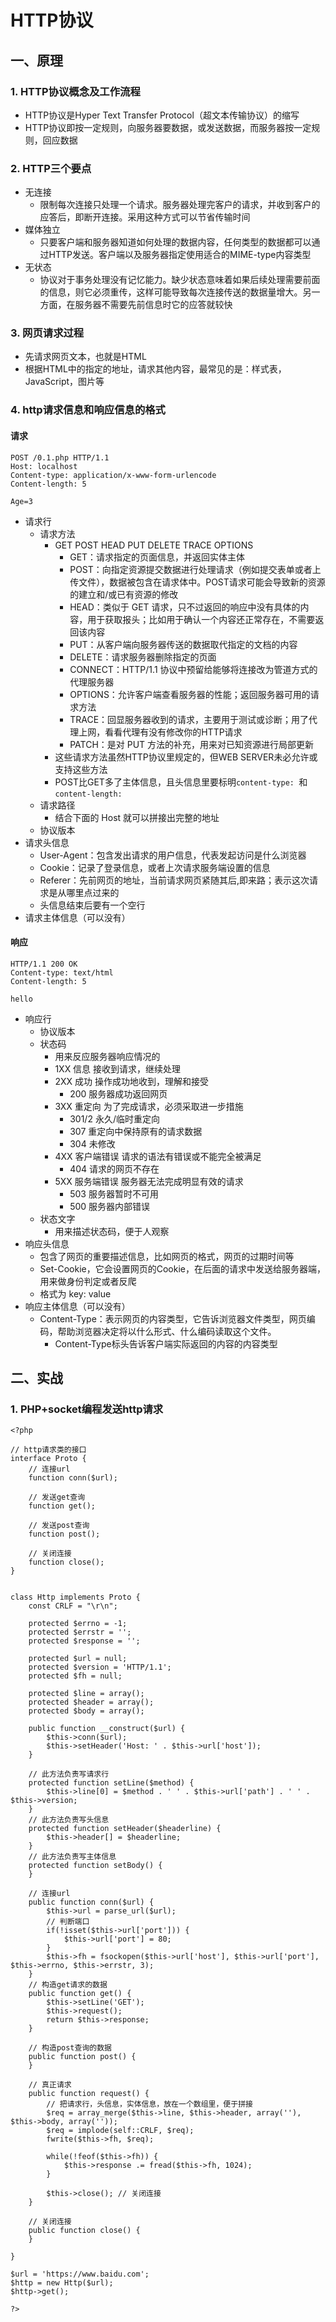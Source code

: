 # HTTP协议
## 一、原理
### 1. HTTP协议概念及工作流程
+ HTTP协议是Hyper Text Transfer Protocol（超文本传输协议）的缩写
+ HTTP协议即按一定规则，向服务器要数据，或发送数据，而服务器按一定规则，回应数据
### 2. HTTP三个要点
+ 无连接
  - 限制每次连接只处理一个请求。服务器处理完客户的请求，并收到客户的应答后，即断开连接。采用这种方式可以节省传输时间
+ 媒体独立
  - 只要客户端和服务器知道如何处理的数据内容，任何类型的数据都可以通过HTTP发送。客户端以及服务器指定使用适合的MIME-type内容类型
+ 无状态
  - 协议对于事务处理没有记忆能力。缺少状态意味着如果后续处理需要前面的信息，则它必须重传，这样可能导致每次连接传送的数据量增大。另一方面，在服务器不需要先前信息时它的应答就较快
### 3. 网页请求过程
+ 先请求网页文本，也就是HTML
+ 根据HTML中的指定的地址，请求其他内容，最常见的是：样式表，JavaScript，图片等
### 4. http请求信息和响应信息的格式
#### 请求
```
POST /0.1.php HTTP/1.1
Host: localhost
Content-type: application/x-www-form-urlencode
Content-length: 5
  
Age=3
```
+ 请求行
  - 请求方法
    * GET POST HEAD PUT DELETE TRACE OPTIONS
      * GET：请求指定的页面信息，并返回实体主体
      * POST：向指定资源提交数据进行处理请求（例如提交表单或者上传文件），数据被包含在请求体中。POST请求可能会导致新的资源的建立和/或已有资源的修改
      * HEAD：类似于 GET 请求，只不过返回的响应中没有具体的内容，用于获取报头；比如用于确认一个内容还正常存在，不需要返回该内容
      * PUT：从客户端向服务器传送的数据取代指定的文档的内容
      * DELETE：请求服务器删除指定的页面
      * CONNECT：HTTP/1.1 协议中预留给能够将连接改为管道方式的代理服务器
      * OPTIONS：允许客户端查看服务器的性能；返回服务器可用的请求方法
      * TRACE：回显服务器收到的请求，主要用于测试或诊断；用了代理上网，看看代理有没有修改你的HTTP请求
      * PATCH：是对 PUT 方法的补充，用来对已知资源进行局部更新
    * 这些请求方法虽然HTTP协议里规定的，但WEB SERVER未必允许或支持这些方法
    * POST比GET多了主体信息，且头信息里要标明`content-type: `和`content-length: `
  - 请求路径
    * 结合下面的 Host 就可以拼接出完整的地址
  - 协议版本
+ 请求头信息
  * User-Agent：包含发出请求的用户信息，代表发起访问是什么浏览器
  * Cookie：记录了登录信息，或者上次请求服务端设置的信息
  * Referer：先前网页的地址，当前请求网页紧随其后,即来路；表示这次请求是从哪里点过来的
  * 头信息结束后要有一个空行
+ 请求主体信息（可以没有）

#### 响应
```
HTTP/1.1 200 OK
Content-type: text/html
Content-length: 5
  
hello
```
- 响应行
  * 协议版本
  * 状态码 
    * 用来反应服务器响应情况的
    * 1XX 信息 接收到请求，继续处理
    * 2XX 成功 操作成功地收到，理解和接受
      * 200 服务器成功返回网页
    * 3XX 重定向 为了完成请求，必须采取进一步措施
      * 301/2 永久/临时重定向
      * 307 重定向中保持原有的请求数据 
      * 304 未修改
    * 4XX 客户端错误 请求的语法有错误或不能完全被满足
      * 404 请求的网页不存在
    * 5XX 服务端错误 服务器无法完成明显有效的请求
      * 503 服务器暂时不可用
      * 500 服务器内部错误
  * 状态文字
    * 用来描述状态码，便于人观察 
- 响应头信息
  * 包含了网页的重要描述信息，比如网页的格式，网页的过期时间等
  * Set-Cookie，它会设置网页的Cookie，在后面的请求中发送给服务器端，用来做身份判定或者反爬
  * 格式为 key: value
- 响应主体信息（可以没有）
  * Content-Type：表示网页的内容类型，它告诉浏览器文件类型，网页编码，帮助浏览器决定将以什么形式、什么编码读取这个文件。
    * Content-Type标头告诉客户端实际返回的内容的内容类型
## 二、实战
### 1. PHP+socket编程发送http请求
```
<?php

// http请求类的接口
interface Proto {
	// 连接url
	function conn($url);

	// 发送get查询
	function get();

	// 发送post查询
	function post();

	// 关闭连接
	function close();
}


class Http implements Proto {
	const CRLF = "\r\n";
	
	protected $errno = -1;
	protected $errstr = '';
	protected $response = '';

	protected $url = null;
	protected $version = 'HTTP/1.1';
	protected $fh = null;

	protected $line = array();
	protected $header = array();
	protected $body = array();

	public function __construct($url) {
		$this->conn($url);
		$this->setHeader('Host: ' . $this->url['host']);
	}

	// 此方法负责写请求行
	protected function setLine($method) {
		$this->line[0] = $method . ' ' . $this->url['path'] . ' ' . $this->version;
	}
	// 此方法负责写头信息
	protected function setHeader($headerline) {
		$this->header[] = $headerline;
	}
	// 此方法负责写主体信息
	protected function setBody() {
	}

	// 连接url
	public function conn($url) {
		$this->url = parse_url($url);
		// 判断端口
		if(!isset($this->url['port'])) {
			$this->url['port'] = 80;
		}
		$this->fh = fsockopen($this->url['host'], $this->url['port'], $this->errno, $this->errstr, 3);
	}
	// 构造get请求的数据
	public function get() {
		$this->setLine('GET');
		$this->request();
		return $this->response;
	}

	// 构造post查询的数据
	public function post() {
	}

	// 真正请求
	public function request() {
		// 把请求行，头信息，实体信息，放在一个数组里，便于拼接
		$req = array_merge($this->line, $this->header, array(''), $this->body, array(''));
		$req = implode(self::CRLF, $req);
		fwrite($this->fh, $req);
		
		while(!feof($this->fh)) {
			$this->response .= fread($this->fh, 1024);
		}

		$this->close(); // 关闭连接
	}

	// 关闭连接
	public function close() {
	}	

}

$url = 'https://www.baidu.com';
$http = new Http($url);
$http->get();

?>
```
### 
